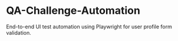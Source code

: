 # QA-Challenge-Automation
End-to-end UI test automation using Playwright for user profile form validation.
